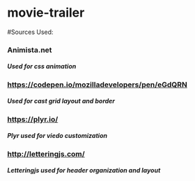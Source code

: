 # movie-trailer 

#Sources Used:

### Animista.net 
##### Used for css animation

### https://codepen.io/mozilladevelopers/pen/eGdQRN
##### Used for cast grid layout and border 

### https://plyr.io/
##### Plyr used for viedo customization

### http://letteringjs.com/
##### Letteringjs used for header organization and layout